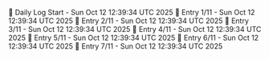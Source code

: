 📅 Daily Log Start - Sun Oct 12 12:39:34 UTC 2025
📌 Entry 1/11 - Sun Oct 12 12:39:34 UTC 2025
📌 Entry 2/11 - Sun Oct 12 12:39:34 UTC 2025
📌 Entry 3/11 - Sun Oct 12 12:39:34 UTC 2025
📌 Entry 4/11 - Sun Oct 12 12:39:34 UTC 2025
📌 Entry 5/11 - Sun Oct 12 12:39:34 UTC 2025
📌 Entry 6/11 - Sun Oct 12 12:39:34 UTC 2025
📌 Entry 7/11 - Sun Oct 12 12:39:34 UTC 2025
